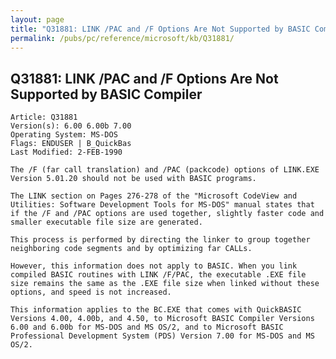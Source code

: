 ```yaml
---
layout: page
title: "Q31881: LINK /PAC and /F Options Are Not Supported by BASIC Compiler"
permalink: /pubs/pc/reference/microsoft/kb/Q31881/
---
```


## Q31881: LINK /PAC and /F Options Are Not Supported by BASIC Compiler

	Article: Q31881
	Version(s): 6.00 6.00b 7.00
	Operating System: MS-DOS
	Flags: ENDUSER | B_QuickBas
	Last Modified: 2-FEB-1990
	
	The /F (far call translation) and /PAC (packcode) options of LINK.EXE
	Version 5.01.20 should not be used with BASIC programs.
	
	The LINK section on Pages 276-278 of the "Microsoft CodeView and
	Utilities: Software Development Tools for MS-DOS" manual states that
	if the /F and /PAC options are used together, slightly faster code and
	smaller executable file size are generated.
	
	This process is performed by directing the linker to group together
	neighboring code segments and by optimizing far CALLs.
	
	However, this information does not apply to BASIC. When you link
	compiled BASIC routines with LINK /F/PAC, the executable .EXE file
	size remains the same as the .EXE file size when linked without these
	options, and speed is not increased.
	
	This information applies to the BC.EXE that comes with QuickBASIC
	Versions 4.00, 4.00b, and 4.50, to Microsoft BASIC Compiler Versions
	6.00 and 6.00b for MS-DOS and MS OS/2, and to Microsoft BASIC
	Professional Development System (PDS) Version 7.00 for MS-DOS and MS
	OS/2.
